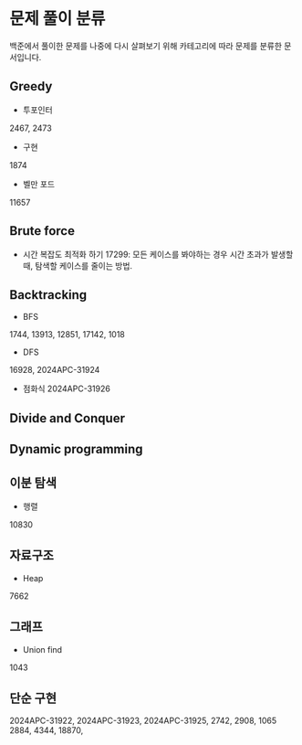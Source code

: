 # 문제 풀이 분류

백준에서 풀이한 문제를 나중에 다시 살펴보기 위해 
카테고리에 따라 문제를 분류한 문서입니다. 

## Greedy

* 투포인터

2467, 2473

* 구현 

1874

* 벨만 포드

11657


## Brute force 

* 시간 복잡도 최적화 하기 
17299: 모든 케이스를 봐야하는 경우 시간 초과가 발생할 때, 탐색할 케이스를 줄이는 방법. 

## Backtracking

* BFS

1744, 13913, 12851, 17142, 1018

* DFS 

16928, 2024APC-31924

* 점화식
2024APC-31926

## Divide and Conquer 

## Dynamic programming

## 이분 탐색
* 행렬

10830

## 자료구조 

* Heap 

7662

## 그래프 

* Union find 

1043


## 단순 구현 
2024APC-31922, 2024APC-31923, 2024APC-31925, 2742, 2908, 1065
2884, 4344, 18870, 
